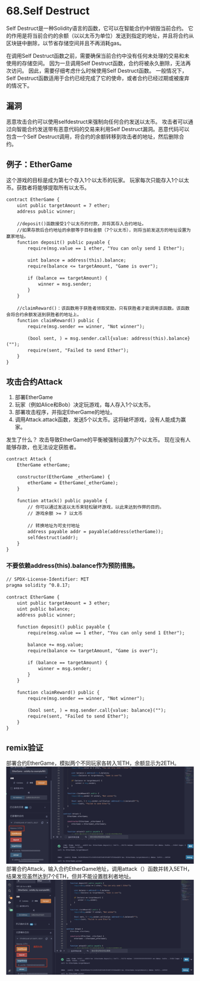 # 68.Self Destruct
Self Destruct是一种Solidity语言的函数，它可以在智能合约中销毁当前合约。
它的作用是将当前合约的余额（以以太币为单位）发送到指定的地址，并且将合约从区块链中删除，以节省存储空间并且不再消耗gas。

在调用Self Destruct函数之前，需要确保当前合约中没有任何未处理的交易和未使用的存储空间。
因为一旦调用Self Destruct函数，合约将被永久删除，无法再次访问。
因此，需要仔细考虑什么时候使用Self Destruct函数。
一般情况下，Self Destruct函数适用于合约已经完成了它的使命，或者合约已经过期或被废弃的情况下。
## 漏洞
恶意攻击合约可以使用selfdestruct来强制向任何合约发送以太币。
攻击者可以通过向智能合约发送带有恶意代码的交易来利用Self Destruct漏洞。恶意代码可以包含一个Self Destruct调用，将合约的余额转移到攻击者的地址，然后删除合约。

## 例子：EtherGame
这个游戏的目标是成为第七个存入1个以太币的玩家。
玩家每次只能存入1个以太币。获胜者将能够提取所有以太币。

```solidity
contract EtherGame {
    uint public targetAmount = 7 ether;
    address public winner;
    
    //deposit()函数接受1个以太币的付款，并将其存入合约地址。
    //如果存款后合约地址的余额等于目标金额（7个以太币），则将当前发送方的地址设置为赢家地址。
    function deposit() public payable {
        require(msg.value == 1 ether, "You can only send 1 Ether");

        uint balance = address(this).balance;
        require(balance <= targetAmount, "Game is over");

        if (balance == targetAmount) {
            winner = msg.sender;
        }
    }

    //claimReward()：该函数用于获胜者领取奖励，只有获胜者才能调用该函数。该函数会将合约余额发送到获胜者的地址上。
    function claimReward() public {
        require(msg.sender == winner, "Not winner");

        (bool sent, ) = msg.sender.call{value: address(this).balance}("");
        require(sent, "Failed to send Ether");
    }
}
```
## 攻击合约Attack

1. 部署EtherGame
2. 玩家（例如Alice和Bob）决定玩游戏，每人存入1个以太币。
3. 部署攻击程序，并指定EtherGame的地址。
4. 调用Attack.attack函数，发送5个以太币。这将破坏游戏，没有人能成为赢家。

发生了什么？
攻击导致EtherGame的平衡被强制设置为7个以太币。
现在没有人能够存款，也无法设定获胜者。
```solidity
contract Attack {
    EtherGame etherGame;

    constructor(EtherGame _etherGame) {
        etherGame = EtherGame(_etherGame);
    }

    function attack() public payable {
        // 你可以通过发送以太币来轻松破坏游戏，以此来达到作弊的目的。
        // 游戏余额 >= 7 以太币

        // 转换地址为可支付地址
        address payable addr = payable(address(etherGame));
        selfdestruct(addr);
    }
}
```
### 不要依赖address(this).balance作为预防措施。
```solidity
// SPDX-License-Identifier: MIT
pragma solidity ^0.8.17;

contract EtherGame {
    uint public targetAmount = 3 ether;
    uint public balance;
    address public winner;

    function deposit() public payable {
        require(msg.value == 1 ether, "You can only send 1 Ether");

        balance += msg.value;
        require(balance <= targetAmount, "Game is over");

        if (balance == targetAmount) {
            winner = msg.sender;
        }
    }

    function claimReward() public {
        require(msg.sender == winner, "Not winner");

        (bool sent, ) = msg.sender.call{value: balance}("");
        require(sent, "Failed to send Ether");
    }
}
```
## remix验证
部署合约EtherGame，模拟两个不同玩家各转入1ETH，余额显示为2ETH。
![68-1.png](./img/68-1.png)
部署合约Attack，输入合约EtherGame地址，调用attack（）函数并转入5ETH，结果发现虽然达到7个ETH，但并不能设置胜利者地址。
![68-2.png](./img/68-2.png)
